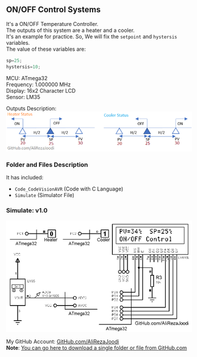 ## ON/OFF Control Systems
It's a ON/OFF Temperature Controller.  
The outputs of this system are a heater and a cooler.  
It's an example for practice. So, We will fix the `setpoint` and `hystersis` variables.  
The value of these variables are:  
``` c
sp=25;
hystersis=10;
```
  
MCU:        ATmega32  
Frequency:  1.000000 MHz  
Display:    16x2 Character LCD  
Sensor:     LM35   

Outputs Description:
![](OutputsDescription.png)

### Folder and Files Description
It has included:
- `Code_CodeVisionAVR` (Code with C Language)
- `Simulate` (Simulator File)

### Simulate: v1.0
![](Simulate/v1.0.png)

My GitHub Account: [GitHub.com/AliRezaJoodi](https://github.com/AliRezaJoodi)  
**Note**: [You can go here to download a single folder or file from GitHub.com](https://minhaskamal.github.io/DownGit/#/home)

